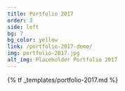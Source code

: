 ```yaml
---
title: Portfolio 2017
order: 3
side: left
bg: 7
bg_color: yellow
link: /portfolio-2017-demo/
img: portfolio-2017.jpg
alt_img: Placeholder Portfolio 2017
---
```


{% tf _templates/portfolio-2017.md %}